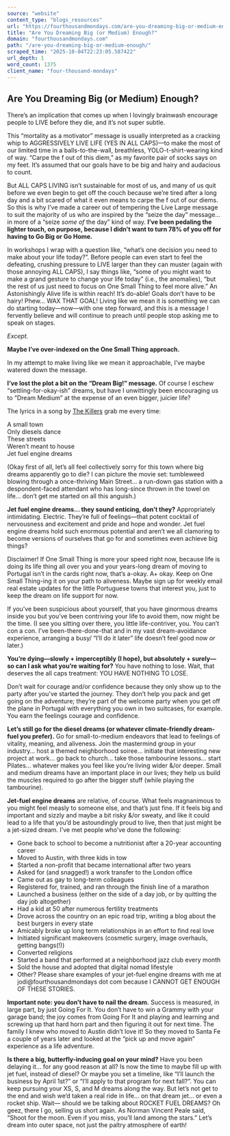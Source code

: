 ```yaml
---
source: "website"
content_type: "blogs_resources"
url: "https://fourthousandmondays.com/are-you-dreaming-big-or-medium-enough/"
title: "Are You Dreaming Big (or Medium) Enough?"
domain: "fourthousandmondays.com"
path: "/are-you-dreaming-big-or-medium-enough/"
scraped_time: "2025-10-04T22:23:05.587422"
url_depth: 1
word_count: 1375
client_name: "four-thousand-mondays"
---
```


## Are You Dreaming Big (or Medium) Enough?

There’s an implication that comes up when I lovingly brainwash encourage people to LIVE before they die, and it’s not super subtle.

This “mortality as a motivator” message is usually interpreted as a cracking whip to AGGRESSIVELY LIVE LIFE (YES IN ALL CAPS)—to make the most of our limited time in a balls-to-the-wall, breathless, YOLO-t-shirt-wearing kind of way. “Carpe the f out of this diem,” as my favorite pair of socks says on my feet. It’s assumed that our goals have to be big and hairy and audacious to count.

But ALL CAPS LIVING isn’t sustainable for most of us, and many of us quit before we even begin to get off the couch because we’re tired after a long day and a bit scared of what it even means to carpe the f out of our diems. So this is why I’ve made a career out of tempering the Live Large message to suit the majority of us who are inspired by the “seize the day” message… in more of a “seize _some of_ the day” kind of way. **I’ve been pedaling the lighter touch, on purpose, because I didn’t want to turn 78% of you off for having to Go Big or Go Home.**

In workshops I wrap with a question like, “what’s one decision you need to make about your life today?”. Before people can even start to feel the defeating, crushing pressure to LIVE larger than they can muster (again with those annoying ALL CAPS), I say things like, “some of you might want to make a grand gesture to change your life today” (i.e., the anomalies), “but the rest of us just need to focus on One Small Thing to feel more alive.” An Astonishingly Alive life is within reach! It’s do-able! Goals don’t have to be hairy! Phew… WAX THAT GOAL! Living like we mean it is something we can do starting today—now—with one step forward, and this is a message I fervently believe and will continue to preach until people stop asking me to speak on stages.

_Except._

**Maybe I’ve over-indexed on the One Small Thing approach.**

In my attempt to make living like we mean it approachable, I’ve maybe watered down the message.

**I’ve lost the plot a bit on the “Dream Big!” message.** Of course I eschew “settling-for-okay-ish” dreams, but have I unwittingly been encouraging us to “Dream Medium” at the expense of an even bigger, juicier life?

The lyrics in a song by [The Killers](https://www.youtube.com/watch?v=p-nYliG8MRs) grab me every time:

A small town  
Only diesels dance  
These streets  
Weren’t meant to house  
Jet fuel engine dreams

(Okay first of all, let’s all feel collectively sorry for this town where big dreams apparently go to die? I can picture the movie set: tumbleweed blowing through a once-thriving Main Street… a run-down gas station with a despondent-faced attendant who has long-since thrown in the towel on life… don’t get me started on all this anguish.)

**Jet fuel engine dreams… they sound enticing, don’t they?** Appropriately intimidating. Electric. They’re full of feelings—that potent cocktail of nervousness and excitement and pride and hope and wonder. Jet fuel engine dreams hold such enormous potential and aren’t we all clamoring to become versions of ourselves that go for and sometimes even achieve big things?

Disclaimer! If One Small Thing is more your speed right now, because life is doing its life thing all over you and your years-long dream of moving to Portugal isn’t in the cards right now, that’s a-okay. A+ okay. Keep on One Small Thing-ing it on your path to aliveness. Maybe sign up for weekly email real estate updates for the little Portuguese towns that interest you, just to keep the dream on life support for now.

If you’ve been suspicious about yourself, that you have ginormous dreams inside you but you’ve been contriving your life to avoid them, now might be the time. (I see you sitting over there, you little life-contriver, you. You can’t con a con. I’ve been-there-done-that and in my vast dream-avoidance experience, arranging a busy/ “I’ll do it later” life doesn’t feel good now _or_ later.)

**You’re dying—slowly + imperceptibly (I hope), but absolutely + surely—so can I ask what you’re waiting for?** You have nothing to lose. Wait, that deserves the all caps treatment: YOU HAVE NOTHING TO LOSE.

Don’t wait for courage and/or confidence because they only show up to the party after you’ve started the journey. They don’t help you pack and get going on the adventure; they’re part of the welcome party when you get off the plane in Portugal with everything you own in two suitcases, for example. You earn the feelings courage and confidence.

**Let’s still go for the diesel dreams (or whatever climate-friendly dream-fuel you prefer).** Go for small-to-medium endeavors that lead to feelings of vitality, meaning, and aliveness. Join the mastermind group in your industry… host a themed neighborhood soiree… initiate that interesting new project at work… go back to church… take those tambourine lessons… start Pilates… whatever makes you feel like you’re living wider &/or deeper. Small and medium dreams have an important place in our lives; they help us build the muscles required to go after the bigger stuff (while playing the tambourine).

**Jet-fuel engine dreams** are relative, of course. What feels magnanimous to you might feel measly to someone else, and that’s just fine. If it feels big and important and sizzly and maybe a bit risky &/or sweaty, and like it could lead to a life that you’d be astoundingly proud to live, then that just might be a jet-sized dream. I’ve met people who’ve done the following:

*   Gone back to school to become a nutritionist after a 20-year accounting career
*   Moved to Austin, with three kids in tow
*   Started a non-profit that became international after two years
*   Asked for (and snagged!) a work transfer to the London office
*   Came out as gay to long-term colleagues
*   Registered for, trained, and ran through the finish line of a marathon
*   Launched a business (either on the side of a day job, or by quitting the day job altogether)
*   Had a kid at 50 after numerous fertility treatments
*   Drove across the country on an epic road trip, writing a blog about the best burgers in every state
*   Amicably broke up long term relationships in an effort to find real love
*   Initiated significant makeovers (cosmetic surgery, image overhauls, getting bangs(!))
*   Converted religions
*   Started a band that performed at a neighborhood jazz club every month
*   Sold the house and adopted that digital nomad lifestyle
*   Other? Please share examples of your jet-fuel engine dreams with me at jodi@fourthousandmondays dot com because I CANNOT GET ENOUGH OF THESE STORIES.

**Important note: you don’t have to nail the dream.** Success is measured, in large part, by just Going For It. You don’t have to win a Grammy with your garage band; the joy comes from Going For It and playing and learning and screwing up that hard horn part and then figuring it out for next time. The family I knew who moved to Austin didn’t love it! So they moved to Santa Fe a couple of years later and looked at the “pick up and move again” experience as a life adventure.

**Is there a big, butterfly-inducing goal on your mind?** Have you been delaying it… for any good reason at all? Is now the time to maybe fill up with jet fuel, instead of diesel? Or maybe you set a timeline, like “I’ll launch the business by April 1st?” or “I’ll apply to that program for next fall?”. You can keep pursuing your XS, S, and M dreams along the way. But let’s not get to the end and wish we’d taken a real ride in life… on that dream jet… or even a rocket ship. Wait— should we be talking about ROCKET FUEL DREAMS? Oh geez, there I go, selling us short again. As Norman Vincent Peale said, “Shoot for the moon. Even if you miss, you’ll land among the stars.” Let’s dream into outer space, not just the paltry atmosphere of earth!